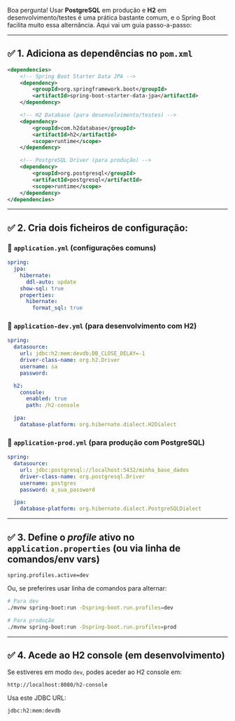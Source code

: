 Boa pergunta! Usar **PostgreSQL** em produção e **H2** em desenvolvimento/testes é uma prática bastante comum, e o Spring Boot facilita muito essa alternância. Aqui vai um guia passo-a-passo:

---

## ✅ 1. Adiciona as dependências no `pom.xml`

```xml
<dependencies>
    <!-- Spring Boot Starter Data JPA -->
    <dependency>
        <groupId>org.springframework.boot</groupId>
        <artifactId>spring-boot-starter-data-jpa</artifactId>
    </dependency>

    <!-- H2 Database (para desenvolvimento/testes) -->
    <dependency>
        <groupId>com.h2database</groupId>
        <artifactId>h2</artifactId>
        <scope>runtime</scope>
    </dependency>

    <!-- PostgreSQL Driver (para produção) -->
    <dependency>
        <groupId>org.postgresql</groupId>
        <artifactId>postgresql</artifactId>
        <scope>runtime</scope>
    </dependency>
</dependencies>
```

---

## ✅ 2. Cria dois ficheiros de configuração:  

### 📁 `application.yml` (configurações comuns)
```yaml
spring:
  jpa:
    hibernate:
      ddl-auto: update
    show-sql: true
    properties:
      hibernate:
        format_sql: true
```

### 📁 `application-dev.yml` (para desenvolvimento com H2)
```yaml
spring:
  datasource:
    url: jdbc:h2:mem:devdb;DB_CLOSE_DELAY=-1
    driver-class-name: org.h2.Driver
    username: sa
    password:

  h2:
    console:
      enabled: true
      path: /h2-console

  jpa:
    database-platform: org.hibernate.dialect.H2Dialect
```

### 📁 `application-prod.yml` (para produção com PostgreSQL)
```yaml
spring:
  datasource:
    url: jdbc:postgresql://localhost:5432/minha_base_dados
    driver-class-name: org.postgresql.Driver
    username: postgres
    password: a_sua_password

  jpa:
    database-platform: org.hibernate.dialect.PostgreSQLDialect
```

---

## ✅ 3. Define o *profile* ativo no `application.properties` (ou via linha de comandos/env vars)

```properties
spring.profiles.active=dev
```

Ou, se preferires usar linha de comandos para alternar:

```bash
# Para dev
./mvnw spring-boot:run -Dspring-boot.run.profiles=dev

# Para produção
./mvnw spring-boot:run -Dspring-boot.run.profiles=prod
```

---

## ✅ 4. Acede ao H2 console (em desenvolvimento)

Se estiveres em modo `dev`, podes aceder ao H2 console em:

```
http://localhost:8080/h2-console
```

Usa este JDBC URL:
```
jdbc:h2:mem:devdb
```
